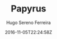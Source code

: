 ---
title: "Papyrus"
github: https://github.com/hugoferreira/papyrus-theme
demo: http://hugosereno.eu
author: Hugo Sereno Ferreira

ssg:
  - Jekyll
cms:
  - No Cms
date: 2016-11-05T22:24:58Z
github_branch: master
stale: true
---